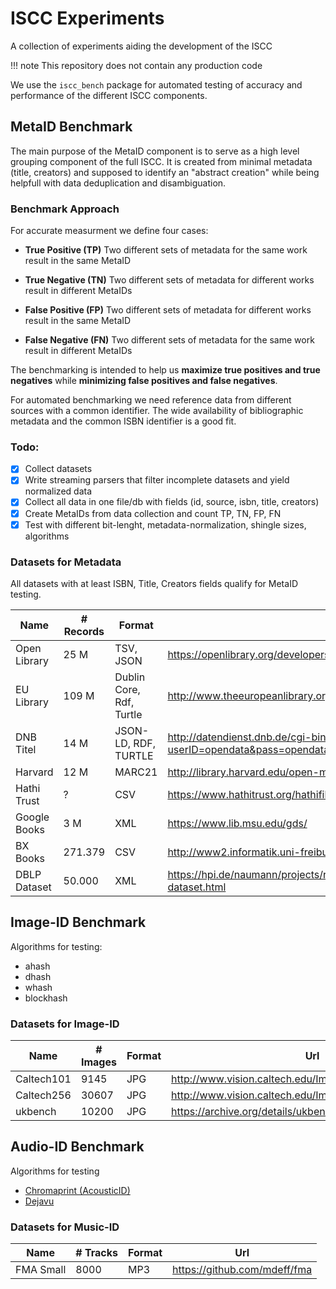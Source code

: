# ISCC Experiments

A collection of experiments aiding the development of the ISCC

!!! note
    This repository does not contain any production code


We use the `iscc_bench` package for automated testing of accuracy and performance of the different ISCC components.

## MetaID Benchmark

The main purpose of the MetaID component is to serve as a high level grouping component of the full ISCC. It is created from minimal metadata (title, creators) and supposed to identify an "abstract creation" while being helpfull with data deduplication and disambiguation. 

### Benchmark Approach

For accurate measurment we define four cases:

- **True Positive (TP)**
  Two different sets of metadata for the same work result in the same MetaID

- **True Negative (TN)**
  Two different sets of metadata for different works result in different MetaIDs

- **False Positive (FP)**
  Two different sets of metadata for different works result in the same MetaID

- **False Negative (FN)**
  Two different sets of metadata for the same work result in different MetaIDs



The benchmarking is intended to help us **maximize true positives and true negatives** while **minimizing false positives and false negatives**.

For automated benchmarking we need reference data from different sources with a common identifier. The wide availability of bibliographic metadata and the common ISBN identifier is a good fit.

### Todo:

- [x] Collect datasets
- [x] Write streaming parsers that filter incomplete datasets and yield normalized data
- [x] Collect all data in one file/db with fields (id, source, isbn, title, creators)
- [x] Create MetaIDs from data collection and count TP, TN, FP, FN
- [x] Test with different bit-lenght, metadata-normalization, shingle sizes, algorithms

### Datasets for Metadata

All datasets with at least ISBN, Title, Creators fields qualify for MetaID testing.

| Name         | # Records | Format                   | Url                                      |
| ------------ | --------- | ------------------------ | ---------------------------------------- |
| Open Library | 25 M      | TSV, JSON                | https://openlibrary.org/developers/dumps |
| EU Library   | 109 M     | Dublin Core, Rdf, Turtle | http://www.theeuropeanlibrary.org/tel4/access/data/opendata/details |
| DNB Titel    | 14 M      | JSON-LD, RDF, TURTLE     | http://datendienst.dnb.de/cgi-bin/mabit.pl?userID=opendata&pass=opendata&cmd=login |
| Harvard      | 12 M      | MARC21                   | http://library.harvard.edu/open-metadata |
| Hathi Trust  | ?         | CSV                      | https://www.hathitrust.org/hathifiles    |
| Google Books | 3 M       | XML                      | https://www.lib.msu.edu/gds/             |
| BX Books     | 271.379   | CSV                      | http://www2.informatik.uni-freiburg.de/~cziegler/BX/ |
| DBLP Dataset | 50.000    | XML                      | https://hpi.de/naumann/projects/repeatability/datasets/dblp-dataset.html |

## Image-ID Benchmark

Algorithms for testing:

- ahash
- dhash
- whash
- blockhash

### Datasets for Image-ID

| Name       | # Images | Format | Url                                      |
| ---------- | -------- | ------ | ---------------------------------------- |
| Caltech101 | 9145     | JPG    | http://www.vision.caltech.edu/Image_Datasets/Caltech101/ |
| Caltech256 | 30607    | JPG    | http://www.vision.caltech.edu/Image_Datasets/Caltech256/ |
| ukbench    | 10200    | JPG    | https://archive.org/details/ukbench |


## Audio-ID Benchmark

Algorithms for testing

- [Chromaprint (AcousticID)](https://acoustid.org/chromaprint)
- [Dejavu](https://github.com/worldveil/dejavu) 

### Datasets for Music-ID

| Name       | # Tracks | Format | Url                                      |
| ---------- | -------- | ------ | ---------------------------------------- |
| FMA Small  | 8000     | MP3    | https://github.com/mdeff/fma |

